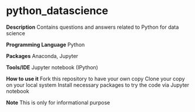 # python_datascience

**Description**
Contains questions and answers related to Python for data science

**Programming Language**
Python

**Packages**
Anaconda, Jupyter

**Tools/IDE**
Jupyter notebook (IPython)

**How to use it**
Fork this repository to have your own copy
Clone your copy on your local system
Install necessary packages to try the code via Jupyter notebook

**Note**
This is only for informational purpose
